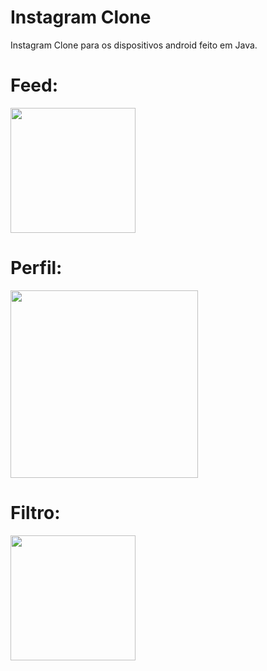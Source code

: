 # Instagram Clone
Instagram Clone para os dispositivos android feito em Java.

# Feed:
<img src="https://user-images.githubusercontent.com/45234913/126697777-6cb51cb0-82b6-4ea3-b572-eb74163a2127.gif" width="200px"/>

# Perfil:
<img src="https://user-images.githubusercontent.com/45234913/126698163-8ac3bab4-8aa9-41ab-8651-9743d0aa1361.jpeg" width="300px"/>

# Filtro:

<img src="https://user-images.githubusercontent.com/45234913/126698056-69abbf7f-f010-408a-b321-1862ddbe6d44.gif" width="200px"/>
